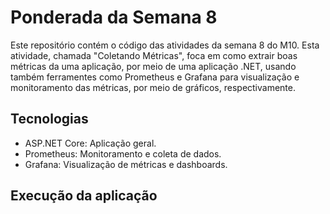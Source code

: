 # Ponderada da Semana 8

Este repositório contém o código das atividades da semana 8 do M10. Esta atividade, chamada "Coletando Métricas", foca em como extrair boas métricas da uma aplicação, por meio de uma aplicação .NET, usando também ferramentes como Prometheus e Grafana para visualização e monitoramento das métricas, por meio de gráficos, respectivamente.

## Tecnologias

- ASP.NET Core: Aplicação geral.
- Prometheus: Monitoramento e coleta de dados.
- Grafana: Visualização de métricas e dashboards.

## Execução da aplicação
